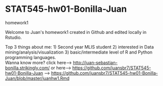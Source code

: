 # STAT545-hw01-Bonilla-Juan
homework1

Welcome to Juan's homework1 created in Github and edited locally in Rstudio.

Top 3 things about me: 1) Second year MLIS student 2) interested in Data mining/analysis/visualization 3) basic/intermediate level of R and Python programming languages.   
Wanna know more? click here--> http://juan-sebastian-bonilla.strikingly.com/
                    or here--> https://github.com/juansbr7/STAT545-hw01-Bonilla-Juan
                           --> https://github.com/juansbr7/STAT545-hw01-Bonilla-Juan/blob/master/juanhw1.Rmd
